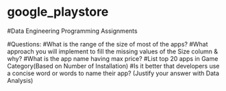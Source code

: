 # google_playstore
#Data Engineering Programming Assignments

#Questions:
#What is the range of the size of most of the apps? 
#What approach you will implement to fill the missing values of the Size column & why? 
#What is the app name having max price? 
#List top 20 apps in Game Category(Based on Number of Installation) 
#Is it better that developers use a concise word or words to name their app?
(Justify your answer with Data Analysis)  
